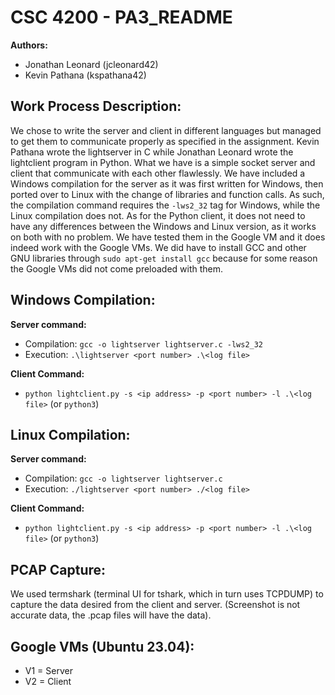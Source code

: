 # CSC 4200 - PA3_README

**Authors:**
- Jonathan Leonard (jcleonard42)
- Kevin Pathana (kspathana42)

## Work Process Description:

We chose to write the server and client in different languages but managed to get them to communicate properly as specified in the assignment. Kevin Pathana wrote the lightserver in C while Jonathan Leonard wrote the lightclient program in Python. What we have is a simple socket server and client that communicate with each other flawlessly. We have included a Windows compilation for the server as it was first written for Windows, then ported over to Linux with the change of libraries and function calls. As such, the compilation command requires the `-lws2_32` tag for Windows, while the Linux compilation does not. As for the Python client, it does not need to have any differences between the Windows and Linux version, as it works on both with no problem. We have tested them in the Google VM and it does indeed work with the Google VMs. We did have to install GCC and other GNU libraries through `sudo apt-get install gcc` because for some reason the Google VMs did not come preloaded with them.

## Windows Compilation:

**Server command:**

- Compilation: `gcc -o lightserver lightserver.c -lws2_32`
- Execution: `.\lightserver <port number> .\<log file>`

**Client Command:**

- `python lightclient.py -s <ip address> -p <port number> -l .\<log file>` (or `python3`)

## Linux Compilation:

**Server command:**

- Compilation: `gcc -o lightserver lightserver.c`
- Execution: `./lightserver <port number> ./<log file>`

**Client Command:**

- `python lightclient.py -s <ip address> -p <port number> -l .\<log file>` (or `python3`)

## PCAP Capture:

We used termshark (terminal UI for tshark, which in turn uses TCPDUMP) to capture the data desired from the client and server. (Screenshot is not accurate data, the .pcap files will have the data).

## Google VMs (Ubuntu 23.04):

- V1 = Server
- V2 = Client
